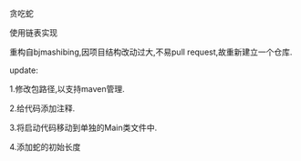贪吃蛇

使用链表实现


重构自bjmashibing,因项目结构改动过大,不易pull request,故重新建立一个仓库.

update:

1.修改包路径,以支持maven管理.

2.给代码添加注释.

3.将启动代码移动到单独的Main类文件中.

4.添加蛇的初始长度
